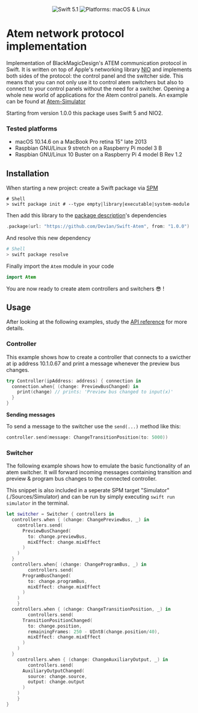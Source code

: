 <p align="center">
    <img src="https://img.shields.io/badge/swift-5.1-orange.svg" alt="Swift 5.1">
    <img src="https://img.shields.io/badge/Platform-macOS%20%7C%20Linux-brightgreen.svg" alt="Platforms: macOS & Linux">
</p>

# Atem network protocol implementation

Implementation of BlackMagicDesign's ATEM communication protocol in Swift. It is written on top of Apple's  networking library [NIO](https://github.com/apple/swift-nio) and implements both sides of the protocol: the control panel and the switcher side. This means that you can not only use it to control atem switchers but also to connect to your control panels without the need for a switcher. Opening a whole new world of applications for the Atem control panels. An example can be found at [Atem-Simulator](https://github.com/Dev1an/Atem-Simulator)

Starting from version 1.0.0 this package uses Swift 5 and NIO2.

### Tested platforms

- macOS 10.14.6 on a MacBook Pro retina 15" late 2013
- Raspbian GNU/Linux 9 stretch on a Raspberry Pi model 3 B
- Raspbian GNU/Linux 10 Buster on a Raspberry Pi 4 model B Rev 1.2

## Installation

When starting a new project: create a Swift package via [SPM](https://swift.org/package-manager/)

```shell
# Shell
> swift package init # --type empty|library|executable|system-module
```

Then add this library to the [package description](https://github.com/apple/swift-package-manager/blob/master/Documentation/PackageDescriptionV4.md#dependencies)'s dependencies

```swift
.package(url: "https://github.com/Dev1an/Swift-Atem", from: "1.0.0")
```

And resolve this new dependency

```sh
# Shell
> swift package resolve
```

Finally import the `Atem` module in your code

```swift
import Atem
```

You are now ready to create atem controllers and switchers 😎 !

## Usage

After looking at the following examples, study the [API reference](https://dev1an.github.io/Swift-Atem/) for more details.

### Controller

This example shows how to create a controller that connects to a swicther at ip address 10.1.0.67 and print a message whenever the preview bus changes.

```swift
try Controller(ipAddress: address) { connection in
  connection.when{ (change: PreviewBusChanged) in
    print(change) // prints: 'Preview bus changed to input(x)'
  }
}
```

**Sending messages**

To send a message to the switcher use the `send(...)` method like this:

```swift
controller.send(message: ChangeTransitionPosition(to: 5000))
```

### Switcher

The following example shows how to emulate the basic functionality of an atem switcher. It will forward incoming messages containing transition and preview & program bus changes to the connected controller.

This snippet is also included in a seperate SPM target "Simulator" (./Sources/Simulator) and can be run by simply executing `swift run simulator` in the terminal.

```swift
let switcher = Switcher { controllers in
  controllers.when { (change: ChangePreviewBus, _) in
    controllers.send(
      PreviewBusChanged(
        to: change.previewBus,
        mixEffect: change.mixEffect
      )
    )
  }
  controllers.when{ (change: ChangeProgramBus, _) in
		controllers.send(
      ProgramBusChanged(
        to: change.programBus,
        mixEffect: change.mixEffect
      )
    )
	}
  controllers.when { (change: ChangeTransitionPosition, _) in
		controllers.send(
      TransitionPositionChanged(
        to: change.position,
        remainingFrames: 250 - UInt8(change.position/40),
        mixEffect: change.mixEffect
      )
    )
  }
	controllers.when { (change: ChangeAuxiliaryOutput, _) in
		controllers.send(
      AuxiliaryOutputChanged(
        source: change.source,
        output: change.output
      )
    )
	}
}
```
